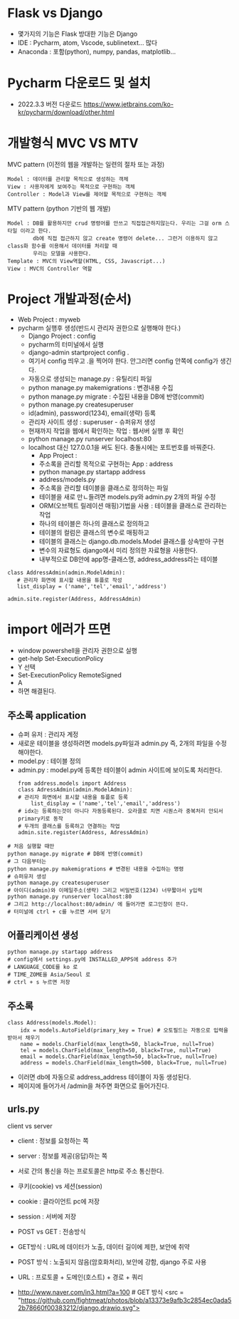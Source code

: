# Flask vs Django
- 몇가지의 기능은 Flask 방대한 기능은 Django
- IDE : Pycharm, atom, Vscode, sublinetext... 많다
- Anaconda : 포함(python), numpy, pandas, matplotlib...

# Pycharm 다운로드 및 설치
- 2022.3.3 버전 다운로드
https://www.jetbrains.com/ko-kr/pycharm/download/other.html

# 개발형식 MVC  VS  MTV

MVC pattern (이전의 웹을 개발하는 일련의 절차 또는 과정)
```
Model : 데이터를 관리할 목적으로 생성하는 객체
View : 사용자에게 보여주는 목적으로 구현하는 객체
Controller : Model과 View를 제어할 목적으로 구현하는 객체
```

MTV pattern (python 기반의 웹 개발)
```
Model : DB를 활용하지만 crud 명령어를 안쓰고 직접접근하지않는다. 우리는 그걸 orm 스타일 이라고 한다.
        db에 직접 접근하지 않고 create 명령어 delete... 그런거 이용하지 않고 class화 함수를 이용해서 데이터를 처리할 때
        우리는 모델을 사용한다.
Template : MVC의 View역할(HTML, CSS, Javascript...)
View : MVC의 Controller 역할
```
# Project 개발과정(순서)
- Web Project : myweb
- pycharm 실행후 생성(반드시 관리자 권한으로 실행해야 한다.)
  + Django Project : config
  + pycharm의 터미널에서 실행
  + django-admin  startproject config .
  + 여기서 config 띄우고 .을 찍어야 한다. 안그러면 config 안쪽에 config가 생긴다.
  + 자동으로 생성되는 manage.py : 유틸리티 파일
  + python manage.py makemigrations : 변경내용 수집
  + python manage.py migrate : 수집된 내용을 DB에 반영(commit)
  + python manage.py createsuperuser
  + id(admin), password(1234), email(생략) 등록
  + 관리자 사이트 생성 : superuser - 슈퍼유저 생성
  + 현재까지 작업을 웹에서 확인하는 작업 : 웹서버 실행 후 확인
  + python manage.py runserver localhost:80
  + localhost 대신 127.0.0.1을 써도 된다. 충돌시에는 포트번호를 바꿔준다. 
     * App Project :
     * 주소록을 관리할 목적으로 구현하는 App : address
     * python manage.py startapp address
     * address/models.py
     * 주소록을 관리할 테이블을  클래스로 정의하는 파일
     * 테이블을 새로 만ㄴ들려면 models.py와 admin.py 2개의 파일 수정
     * ORM(오브젝트 릴레이션 매핑)기법을 사용 : 테이블을 클래스로 관리하는 작업
     * 하나의 테이블은 하나의 클래스로 정의하고
     * 테이블의 컬럼은 클래스의 변수로 매핑하고
     * 테이블의 클래스는 django.db.models.Model 클래스를 상속받아 구현
     * 변수의 자료형도 django에서 미리 정의한 자료형을 사용한다.
     * 내부적으로 DB안에 app명-클래스명, address_address라는 테이블
 ```
class AddressAdmin(admin.ModelAdmin):
    # 관리자 화면에 표시할 내용을 튜플로 작성
    list_display = ('name','tel','email','address')

admin.site.register(Address, AddressAdmin)
 ```
# import 에러가 뜨면 
- window powershell을 관리자 권한으로 실행
- get-help Set-ExecutionPolicy
- Y 선택
- Set-ExecutionPolicy RemoteSigned
- A
- 하면 해결된다.

## 주소록 application
- 슈퍼 유저 : 관리자 계정
- 새로운 테이블을 생성하려면 models.py파일과 admin.py 즉, 2개의 파일을 수정해야한다.
- model.py : 테이블 정의
- admin.py : model.py에 등록한 테이블이 admin 사이트에 보이도록 처리한다.
  ```
  from address.models import Address
  class AdressAdmin(admin.ModelAdmin):
  # 관리자 화면에서 표시할 내용을 튜플로 등록
      list_display = ('name','tel','email','address')
  # idx는 등록하는것이 아니다 자동등록된다. 오라클로 치면 시퀀스라 중복처리 안되서 primary키로 동작
  # 두개의 클래스를 등록하고 연결하는 작업
  admin.site.register(Address, AdressAdmin)
  ```
```
# 처음 실행할 때만
python manage.py migrate # DB에 반영(commit)
# 그 다음부터는
python manage.py makemigrations # 변경된 내용을 수집하는 명령
# 슈퍼유저 생성
python manage.py createsuperuser
# 아이디(admin)와 이메일주소(생략) 그리고 비밀번호(1234) 너무짧아서 y입력 
python manage.py runserver localhost:80
# 그리고 http://localhost:80/admin/ 에 들어가면 로그인창이 뜬다.
# 터미널에 ctrl + c를 누르면 서버 닫기
```
## 어플리케이션 생성
```
python manage.py startapp address
# config에서 settings.py에 INSTALLED_APPS에 address 추가
# LANGUAGE_CODE를 ko 로
# TIME_ZOME을 Asia/Seoul 로
# ctrl + s 누르면 저장
```
## 주소록
```
class Address(models.Model):
    idx = models.AutoField(primary_key = True) # 오토필드는 자동으로 입력을 받아서 채우기
    name = models.CharField(max_length=50, black=True, null=True)
    tel = models.CharField(max_length=50, black=True, null=True)
    email = models.CharField(max_length=50, black=True, null=True)
    address = models.CharField(max_length=500, black=True, null=True)
```
- 이러면 db에 자동으로 address_address 테이블이 자동 생성된다.
- 페이지에 들어가서 /admin을 쳐주면 화면으로 들어가진다.
## urls.py
client vs server
- client : 정보를 요청하는 쪽
- server : 정보를 제공(응답)하는 쪽
- 서로 간의 통신을 하는 프로토콜은 http로 주소 통신한다.

- 쿠키(cookie) vs 세션(session)
- cookie : 클라이언트 pc에 저장
- session : 서버에 저장

- POST vs GET : 전송방식
- GET방식 : URL에 데이터가 노출, 데이터 길이에 제한, 보안에 취약
- POST 방식 : 노출되지 않음(암호화처리), 보안에 강함, django 주로 사용
  
- URL : 프로토콜 + 도메인(호스트) + 경로 + 쿼리
- http://www.naver.com/in3.html?a=100 # GET 방식
<src = "https://github.com/fightmeat/photos/blob/a13373e9afb3c2854ec0ada52b78660f00383212/django.drawio.svg">
